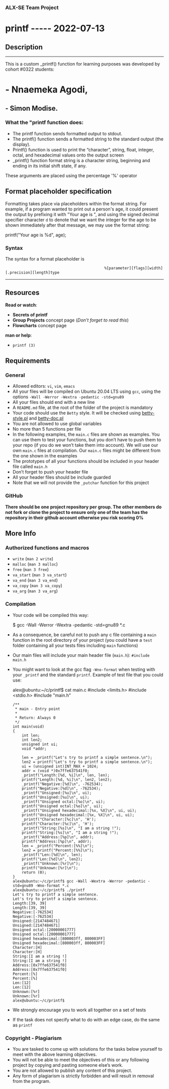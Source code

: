### ALX-SE Team Project
# printf ----- 2022-07-13

## Description

------------
This is a custom _printf() function for learning purposes was developed by cohort #0322 students:

# - Nnaemeka Agodi,
## - Simon Modise.

### What the "printf function does: 

- The printf function sends formatted output to stdout.
- The printf() function sends a formatted string to the standard output (the display).
- Printf() function is used to print the “character”, string, float, integer, octal, and hexadecimal values onto the output screen
- _printf() function format string is a character string, beginning and ending in its initial shift state, if any. 

These arguments are placed using the percentage '%' operator

Format placeholder specification
----------------------------------------------------------------------------------------------------------------------------------------------------------

Formatting takes place via placeholders within the format string. For example, if a program wanted to print out a person's age, it could present the output by prefixing it with "Your age is ", and using the signed decimal specifier character `d` to denote that we want the integer for the age to be shown immediately after that message, we may use the format string:

printf("Your age is %d", age);

### Syntax

The syntax for a format placeholder is


                                                %[parameter][flags][width][.precision][length]type





------------

Resources
---------

**Read or watch**:

*   **Secrets of printf**
*   **Group Projects** concept page (_Don’t forget to read this_)
*   **Flowcharts** concept page

**man or help**:

*   `printf (3)`

Requirements
------------

### General

*   Allowed editors: `vi`, `vim`, `emacs`
*   All your files will be compiled on Ubuntu 20.04 LTS using `gcc`, using the options `-Wall -Werror -Wextra -pedantic -std=gnu89`
*   All your files should end with a new line
*   A `README.md` file, at the root of the folder of the project is mandatory
*   Your code should use the `Betty` style. It will be checked using [betty-style.pl](https://github.com/holbertonschool/Betty/blob/master/betty-style.pl "betty-style.pl") and [betty-doc.pl](https://github.com/holbertonschool/Betty/blob/master/betty-doc.pl "betty-doc.pl")
*   You are not allowed to use global variables
*   No more than 5 functions per file
*   In the following examples, the `main.c` files are shown as examples. You can use them to test your functions, but you don’t have to push them to your repo (if you do we won’t take them into account). We will use our own `main.c` files at compilation. Our `main.c` files might be different from the one shown in the examples
*   The prototypes of all your functions should be included in your header file called `main.h`
*   Don’t forget to push your header file
*   All your header files should be include guarded
*   Note that we will not provide the `_putchar` function for this project

### GitHub

**There should be one project repository per group. The other members do not fork or clone the project to ensure only one of the team has the repository in their github account otherwise you risk scoring 0%**

More Info
---------

### Authorized functions and macros

*   `write` (`man 2 write`)
*   `malloc` (`man 3 malloc`)
*   `free` (`man 3 free`)
*   `va_start` (`man 3 va_start`)
*   `va_end` (`man 3 va_end`)
*   `va_copy` (`man 3 va_copy`)
*   `va_arg` (`man 3 va_arg`)

### Compilation

*   Your code will be compiled this way:

    $ gcc -Wall -Werror -Wextra -pedantic -std=gnu89 *.c
        

*   As a consequence, be careful not to push any c file containing a `main` function in the root directory of your project (you could have a `test` folder containing all your tests files including `main` functions)
*   Our main files will include your main header file (`main.h`): `#include main.h`
*   You might want to look at the gcc flag `-Wno-format` when testing with your `_printf` and the standard `printf`. Example of test file that you could use:

    alex@ubuntu:~/c/printf$ cat main.c 
        #include <limits.h>
        #include <stdio.h>
        #include "main.h"
        
        /**
         * main - Entry point
         *
         * Return: Always 0
         */
        int main(void)
        {
            int len;
            int len2;
            unsigned int ui;
            void *addr;
        
            len = _printf("Let's try to printf a simple sentence.\n");
            len2 = printf("Let's try to printf a simple sentence.\n");
            ui = (unsigned int)INT_MAX + 1024;
            addr = (void *)0x7ffe637541f0;
            _printf("Length:[%d, %i]\n", len, len);
            printf("Length:[%d, %i]\n", len2, len2);
            _printf("Negative:[%d]\n", -762534);
            printf("Negative:[%d]\n", -762534);
            _printf("Unsigned:[%u]\n", ui);
            printf("Unsigned:[%u]\n", ui);
            _printf("Unsigned octal:[%o]\n", ui);
            printf("Unsigned octal:[%o]\n", ui);
            _printf("Unsigned hexadecimal:[%x, %X]\n", ui, ui);
            printf("Unsigned hexadecimal:[%x, %X]\n", ui, ui);
            _printf("Character:[%c]\n", 'H');
            printf("Character:[%c]\n", 'H');
            _printf("String:[%s]\n", "I am a string !");
            printf("String:[%s]\n", "I am a string !");
            _printf("Address:[%p]\n", addr);
            printf("Address:[%p]\n", addr);
            len = _printf("Percent:[%%]\n");
            len2 = printf("Percent:[%%]\n");
            _printf("Len:[%d]\n", len);
            printf("Len:[%d]\n", len2);
            _printf("Unknown:[%r]\n");
            printf("Unknown:[%r]\n");
            return (0);
        }
        alex@ubuntu:~/c/printf$ gcc -Wall -Wextra -Werror -pedantic -std=gnu89 -Wno-format *.c
        alex@ubuntu:~/c/printf$ ./printf
        Let's try to printf a simple sentence.
        Let's try to printf a simple sentence.
        Length:[39, 39]
        Length:[39, 39]
        Negative:[-762534]
        Negative:[-762534]
        Unsigned:[2147484671]
        Unsigned:[2147484671]
        Unsigned octal:[20000001777]
        Unsigned octal:[20000001777]
        Unsigned hexadecimal:[800003ff, 800003FF]
        Unsigned hexadecimal:[800003ff, 800003FF]
        Character:[H]
        Character:[H]
        String:[I am a string !]
        String:[I am a string !]
        Address:[0x7ffe637541f0]
        Address:[0x7ffe637541f0]
        Percent:[%]
        Percent:[%]
        Len:[12]
        Len:[12]
        Unknown:[%r]
        Unknown:[%r]
        alex@ubuntu:~/c/printf$
        

*   We strongly encourage you to work all together on a set of tests
*   If the task does not specify what to do with an edge case, do the same as `printf`

### Copyright - Plagiarism

*   You are tasked to come up with solutions for the tasks below yourself to meet with the above learning objectives.
*   You will not be able to meet the objectives of this or any following project by copying and pasting someone else’s work.
*   You are not allowed to publish any content of this project.
*   Any form of plagiarism is strictly forbidden and will result in removal from the program.
